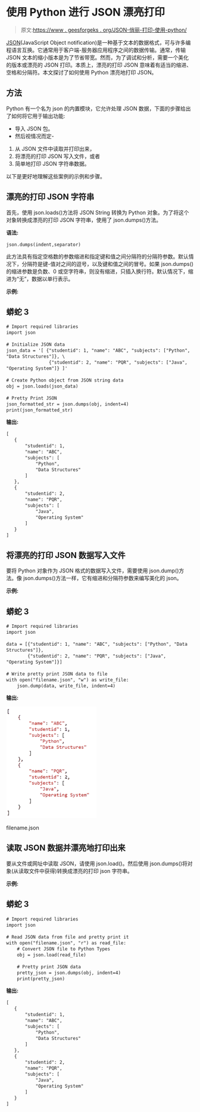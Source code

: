# 使用 Python 进行 JSON 漂亮打印

> 原文:[https://www . geesforgeks . org/JSON-俏丽-打印-使用-python/](https://www.geeksforgeeks.org/json-pretty-print-using-python/)

[JSON](https://www.geeksforgeeks.org/javascript-json/)(JavaScript Object notification)是一种基于文本的数据格式，可与许多编程语言互换。它通常用于客户端-服务器应用程序之间的数据传输。通常，传输 JSON 文本的缩小版本是为了节省带宽。然而，为了调试和分析，需要一个美化的版本或漂亮的 JSON 打印。本质上，漂亮的打印 JSON 意味着有适当的缩进、空格和分隔符。本文探讨了如何使用 Python 漂亮地打印 JSON。

## 方法

Python 有一个名为 json 的内置模块，它允许处理 JSON 数据，下面的步骤给出了如何将它用于输出功能:

*   导入 JSON 包。
*   然后视情况而定-

1.  从 JSON 文件中读取并打印出来，
2.  将漂亮的打印 JSON 写入文件，或者
3.  简单地打印 JSON 字符串数据。

以下是更好地理解这些案例的示例和步骤。

## 漂亮的打印 JSON 字符串

首先，使用 json.loads()方法将 JSON String 转换为 Python 对象。为了将这个对象转换成漂亮的打印 JSON 字符串，使用了 json.dumps()方法。

**语法:**

```
json.dumps(indent,separator)
```

此方法具有指定空格数的参数缩进和指定键和值之间分隔符的分隔符参数。默认情况下，分隔符是键-值对之间的逗号，以及键和值之间的冒号。如果 json.dumps()的缩进参数是负数、0 或空字符串，则没有缩进，只插入换行符。默认情况下，缩进为“无”，数据以单行表示。

**示例:**

## 蟒蛇 3

```
# Import required libraries
import json

# Initialize JSON data
json_data = '[ {"studentid": 1, "name": "ABC", "subjects": ["Python", "Data Structures"]}, \
                {"studentid": 2, "name": "PQR", "subjects": ["Java", "Operating System"]} ]'

# Create Python object from JSON string data
obj = json.loads(json_data)

# Pretty Print JSON
json_formatted_str = json.dumps(obj, indent=4)
print(json_formatted_str)
```

**输出:**

```
[
   {
       "studentid": 1,
       "name": "ABC",
       "subjects": [
           "Python",
           "Data Structures"
       ]
   },
   {
       "studentid": 2,
       "name": "PQR",
       "subjects": [
           "Java",
           "Operating System"
       ]
   }
]
```

## 将漂亮的打印 JSON 数据写入文件

要将 Python 对象作为 JSON 格式的数据写入文件，需要使用 json.dump()方法。像 json.dumps()方法一样，它有缩进和分隔符参数来编写美化的 json。

**示例:**

## 蟒蛇 3

```
# Import required libraries
import json

data = [{"studentid": 1, "name": "ABC", "subjects": ["Python", "Data Structures"]},
        {"studentid": 2, "name": "PQR", "subjects": ["Java", "Operating System"]}]

# Write pretty print JSON data to file
with open("filename.json", "w") as write_file:
    json.dump(data, write_file, indent=4)
```

**输出:**

![](img/74daa49bd487b11458e73e40ee012baf.png)

filename.json

## 读取 JSON 数据并漂亮地打印出来

要从文件或网址中读取 JSON，请使用 json.load()。然后使用 json.dumps()将对象(从读取文件中获得)转换成漂亮的打印 json 字符串。

**示例:**

## 蟒蛇 3

```
# Import required libraries
import json

# Read JSON data from file and pretty print it
with open("filename.json", "r") as read_file:
    # Convert JSON file to Python Types
    obj = json.load(read_file)

    # Pretty print JSON data
    pretty_json = json.dumps(obj, indent=4)
    print(pretty_json)
```

**输出:**

```
[
   {
       "studentid": 1,
       "name": "ABC",
       "subjects": [
           "Python",
           "Data Structures"
       ]
   },
   {
       "studentid": 2,
       "name": "PQR",
       "subjects": [
           "Java",
           "Operating System"
       ]
   }
]
```